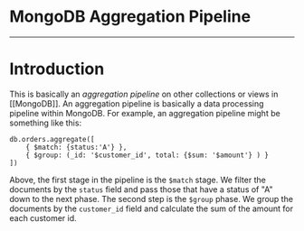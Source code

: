 # MongoDB Aggregation Pipeline


---
# Introduction
This is basically an *aggregation pipeline* on other collections or views in [[MongoDB]]. An aggregation pipeline is basically a data processing pipeline within MongoDB. For example, an aggregation pipeline might be something like this:

```mongodb
db.orders.aggregate([
	{ $match: {status:'A'} },
	{ $group: (_id: '$customer_id', total: {$sum: '$amount'} ) }
])
```

Above, the first stage in the pipeline is the `$match` stage. We filter the documents by the `status` field and pass those that have a status of "A" down to the next phase. The second step is the `$group` phase. We group the documents by the `customer_id` field and calculate the sum of the amount for each customer id.